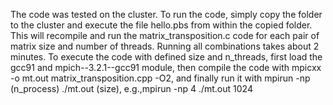 The code was tested on the cluster. To run the code, simply copy the folder to the cluster and execute the file hello.pbs from within the copied folder. 
This will recompile and run the matrix_transposition.c code for each pair of matrix size and number of threads. Running all combinations takes about 2 minutes. To execute the code with defined 
size and n_threads, first load the gcc91 and mpich--3.2.1--gcc91 module, then compile the code with mpicxx -o mt.out matrix_transposition.cpp -O2, and finally run it with mpirun -np (n_process) ./mt.out (size), e.g.,mpirun -np 4 ./mt.out 1024
